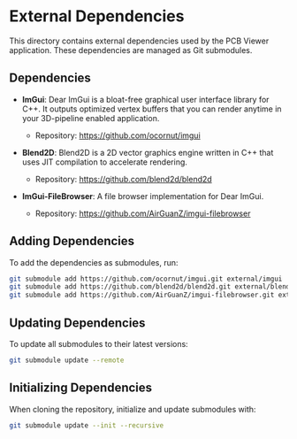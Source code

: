 # External Dependencies

This directory contains external dependencies used by the PCB Viewer application. These dependencies are managed as Git submodules.

## Dependencies

- **ImGui**: Dear ImGui is a bloat-free graphical user interface library for C++. It outputs optimized vertex buffers that you can render anytime in your 3D-pipeline enabled application.
  - Repository: https://github.com/ocornut/imgui

- **Blend2D**: Blend2D is a 2D vector graphics engine written in C++ that uses JIT compilation to accelerate rendering.
  - Repository: https://github.com/blend2d/blend2d

- **ImGui-FileBrowser**: A file browser implementation for Dear ImGui.
  - Repository: https://github.com/AirGuanZ/imgui-filebrowser

## Adding Dependencies

To add the dependencies as submodules, run:

```bash
git submodule add https://github.com/ocornut/imgui.git external/imgui
git submodule add https://github.com/blend2d/blend2d.git external/blend2d
git submodule add https://github.com/AirGuanZ/imgui-filebrowser.git external/imgui-filebrowser
```

## Updating Dependencies

To update all submodules to their latest versions:

```bash
git submodule update --remote
```

## Initializing Dependencies

When cloning the repository, initialize and update submodules with:

```bash
git submodule update --init --recursive
``` 